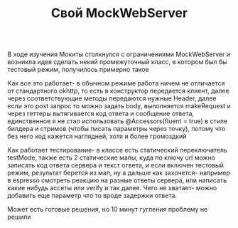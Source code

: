 
<div align="center"><h1>Cвой MockWebServer</h1></div>
<br>
<br>


<p>В ходе изучения Мокиты столкнулся с ограничениями MockWebServer и возникла идея сделать некий промежуточный класс, в котором был бы тестовый режим, получилось примерно такое</p>
<p>Как все это работает- в обычном режиме работа ничем не отличается от стандартного okhttp, то есть в конструктор передается клиент, далее через соответствующие методы передаются нужные Header, далее если это post запрос то можно задать body, выполняется makeRequest и через геттеры вытягивается код ответа и сообщение ответа, единственное я не стал использовать @Accessors(fluent = true) в стиле билдера и стримов (чтобы писать параметры через точку), потому что без него код кажется наглядней, хотя и более громоздкий</p>
<p>Как работает тестирование- в классе есть статический переключатель testMode, также есть 2 статические мапы, куда по ключу url можно записать код ответа сервера и текст ответа, и если включен тестовый режим, результат берется из мап, ну а дальше как захочется- например в espresso смотреть реакцию на разные ответы сервера, или написать какие нибудь ассеты или verify и так далее. Чего не хватает- можно добавить еще параметр что то вроде задержки ответа.</p>
<p>Может есть готовые решения, но 10 минут гугления проблему не решили</p>
